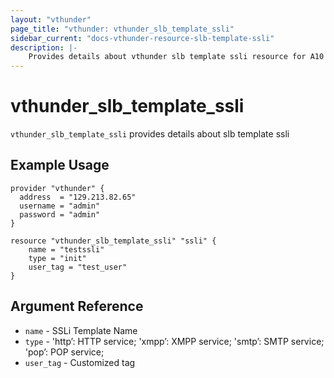 ```yaml
---
layout: "vthunder"
page_title: "vthunder: vthunder_slb_template_ssli"
sidebar_current: "docs-vthunder-resource-slb-template-ssli"
description: |-
    Provides details about vthunder slb template ssli resource for A10
---
```


# vthunder\_slb\_template\_ssli

`vthunder_slb_template_ssli` provides details about slb template ssli
## Example Usage


```hcl
provider "vthunder" {
  address  = "129.213.82.65"
  username = "admin"
  password = "admin"
}

resource "vthunder_slb_template_ssli" "ssli" {
	name = "testssli"
	type = "init"
	user_tag = "test_user"
}
```

## Argument Reference

* `name` - SSLi Template Name
* `type` - 'http’: HTTP service; 'xmpp’: XMPP service; 'smtp’: SMTP service; 'pop’: POP service;
* `user_tag` - Customized tag



